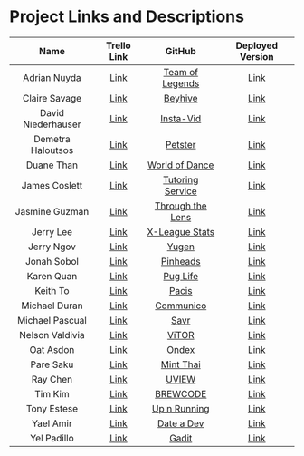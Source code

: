 # Project Links and Descriptions

| Name               | Trello Link               | GitHub                         | Deployed Version          |
|:------------------:|:-------------------------:|:------------------------------:|:-------------------------:|
| Adrian Nuyda       | [Link][trello-adrian]     | [Team of Legends][gh-adrian]   | [Link][deploy-adrian]     |
| Claire Savage      | [Link][trello-claire]     | [Beyhive][gh-claire]           | [Link][deploy-claire]     |
| David Niederhauser | [Link][trello-david]      | [Insta-Vid][gh-david]          | [Link][deploy-david]      |
| Demetra Haloutsos  | [Link][trello-demetra]    | [Petster][gh-demetra]          | [Link][deploy-demetra]    |
| Duane Than         | [Link][trello-duane]      | [World of Dance][gh-duane]     | [Link][deploy-duane]      |
| James Coslett      | [Link][trello-james]      | [Tutoring Service][gh-james]   | [Link][deploy-james]      |
| Jasmine Guzman     | [Link][trello-jasmine]    | [Through the Lens][gh-jasmine] | [Link][deploy-jasmine]    |
| Jerry Lee          | [Link][trello-stretch]    | [X-League Stats][gh-stretch]   | [Link][deploy-stretch]    |
| Jerry Ngov         | [Link][trello-jerry-ngov] | [Yugen][gh-jerry-ngov]         | [Link][deploy-jerry-ngov] |
| Jonah Sobol        | [Link][trello-jonah]      | [Pinheads][gh-jonah]           | [Link][deploy-jonah]      |
| Karen Quan         | [Link][trello-karen]      | [Pug Life][gh-karen]           | [Link][deploy-karen]      |
| Keith To           | [Link][trello-keith]      | [Pacis][gh-keith]              | [Link][deploy-keith]      |
| Michael Duran      | [Link][trello-doctor]     | [Communico][gh-doctor]         | [Link][deploy-doctor]     |
| Michael Pascual    | [Link][trello-mikey]      | [Savr][gh-mikey]               | [Link][deploy-mikey]      |
| Nelson Valdivia    | [Link][trello-nelson]     | [ViTOR][gh-nelson]             | [Link][deploy-nelson]     |
| Oat Asdon          | [Link][trello-oat]        | [Ondex][gh-oat]                | [Link][deploy-oat]        |
| Pare Saku          | [Link][trello-pare]       | [Mint Thai][gh-pare]           | [Link][deploy-pare]       |
| Ray Chen           | [Link][trello-ray]        | [UVIEW][gh-ray]                | [Link][deploy-ray]        |
| Tim Kim            | [Link][trello-tim]        | [BREWCODE][gh-tim]             | [Link][deploy-tim]        |
| Tony Estese        | [Link][trello-tony]       | [Up n Running][gh-tony]        | [Link][deploy-tony]       |
| Yael Amir          | [Link][trello-yael]       | [Date a Dev][gh-yael]          | [Link][deploy-yael]       |
| Yel Padillo        | [Link][trello-yel]        | [Gadit][gh-yel]                | [Link][deploy-yel]        |


[trello-adrian]:     https://trello.com/b/92O0Rgos/project-2-team-of-legends
[gh-adrian]:         https://github.com/adrianxadamn/Team_of_Legends
[deploy-adrian]:     http://www.textfiles.com/underconstruction/

[trello-claire]:     https://trello.com/b/XgUTcJ9L/beyhive-app
[gh-claire]:         https://github.com/savageblackout/beyhive_app
[deploy-claire]:     http://www.textfiles.com/underconstruction/

[trello-david]:      https://trello.com/b/ghQIs91q/instavid
[gh-david]:          https://github.com/davenhauser/insta_vid_application
[deploy-david]:      http://www.textfiles.com/underconstruction/

[trello-demetra]:    https://trello.com/b/gyhMlRtg/project2-petster-app
[gh-demetra]:        https://github.com/demetra2h/petster_app
[deploy-demetra]:    http://www.textfiles.com/underconstruction/

[trello-duane]:      https://trello.com/b/s8Q58WSt/world-of-dance
[gh-duane]:          https://github.com/watfood/worldofdance_app
[deploy-duane]:      http://www.textfiles.com/underconstruction/

[trello-james]:      https://trello.com/b/4Tutn2fH/tutoring-service
[gh-james]:          https://github.com/jcoslett/project2
[deploy-james]:      http://www.textfiles.com/underconstruction/

[trello-jasmine]:    https://trello.com/b/X6sjAe5G/through-the-lens-blog-ruby-rails-project
[gh-jasmine]:        https://github.com/jgescobar/project2/tree/master/through_the_lens_app
[deploy-jasmine]:    http://www.textfiles.com/underconstruction/

[trello-stretch]:    https://trello.com/b/582FLLtx/project-2-x-league
[gh-stretch]:        https://github.com/jgescobar/project2/tree/master/through_the_lens_app
[deploy-stretch]:    http://www.textfiles.com/underconstruction/

[trello-jerry-ngov]: https://trello.com/jerryngov
[gh-jerry-ngov]:     https://github.com/jcngov/yugen
[deploy-jerry-ngov]: http://www.textfiles.com/underconstruction/

[trello-jonah]:      https://trello.com/b/Gmq3EqaH/project-2-pinheads
[gh-jonah]:          https://github.com/cameragadget/project2_app
[deploy-jonah]:      http://www.textfiles.com/underconstruction/

[trello-karen]:      http://www.textfiles.com/underconstruction/
[gh-karen]:          https://github.com/karenquan/pug_life_app
[deploy-karen]:      http://www.textfiles.com/underconstruction/

[trello-keith]:      https://trello.com/b/rp8rFFZV/wdi-project-2-crud-web-app-pacis
[gh-keith]:          https://github.com/keithtkto/pacis
[deploy-keith]:      http://www.textfiles.com/underconstruction/

[trello-doctor]:     https://trello.com/b/jaNDfv82/wdi-project-2-communico
[gh-doctor]:         https://github.com/madma/communico
[deploy-doctor]:     http://www.textfiles.com/underconstruction/

[trello-mikey]:      https://trello.com/b/LDRsddwA/savr
[gh-mikey]:          https://github.com/mrpascual/savr
[deploy-mikey]:      http://www.textfiles.com/underconstruction/

[trello-nelson]:     https://trello.com/b/obtdqzRl/vitor
[gh-nelson]:         https://github.com/nevaldiv/Vitor_project2_app
[deploy-nelson]:     http://www.textfiles.com/underconstruction/

[trello-oat]:        https://www.railstutorial.org/book/updating_and_deleting_users
[gh-oat]:            https://github.com/oatterzongit/ondeck
[deploy-oat]:        http://www.textfiles.com/underconstruction/

[trello-pare]:       https://trello.com/b/eZ8JquEy/mint-thai
[gh-pare]:           https://github.com/Parekeet/mint_thai
[deploy-pare]:       http://www.textfiles.com/underconstruction/

[trello-ray]:        https://trello.com/b/5MxuGn55/u-v-i-e-w
[gh-ray]:            https://github.com/JYC422/UVIEW
[deploy-ray]:        http://www.textfiles.com/underconstruction/

[trello-tim]:        https://trello.com/b/jxbGrr33/coffee-roast-app
[gh-tim]:            https://github.com/Teembokeem/CoffeeApp
[deploy-tim]:        http://www.textfiles.com/underconstruction/

[trello-tony]:       https://trello.com/b/5RDxsCOG/up-n-running
[gh-tony]:           https://github.com/newbie-wankenobi/up_n_running_workout
[deploy-tony]:       http://www.textfiles.com/underconstruction/

[trello-yael]:       https://trello.com/b/Z0A8hjMb/date-a-dev
[gh-yael]:           https://github.com/yaelamir/date_a_dev
[deploy-yael]:       http://www.textfiles.com/underconstruction/

[trello-yel]:        https://trello.com/b/Z0UOgIQD/ga-dit
[gh-yel]:            https://github.com/gamalielhere/gadit
[deploy-yel]:        http://www.textfiles.com/underconstruction/
